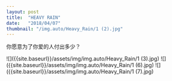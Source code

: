 ```yaml
---
layout: post
title:  "HEAVY RAIN"
date:   "2018/04/07"
thumbnail: "/img.auto/Heavy_Rain/1 (2).jpg"
---
```

你愿意为了你爱的人付出多少？

![]({{site.baseurl}}/assets/img/img.auto/Heavy_Rain/1 (3).jpg)
![]({{site.baseurl}}/assets/img/img.auto/Heavy_Rain/1 (6).jpg)
![]({{site.baseurl}}/assets/img/img.auto/Heavy_Rain/1 (7).jpg)